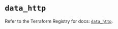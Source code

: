 # `data_http`

Refer to the Terraform Registry for docs: [`data_http`](https://registry.terraform.io/providers/hashicorp/http/3.4.3/docs/data-sources/http).
